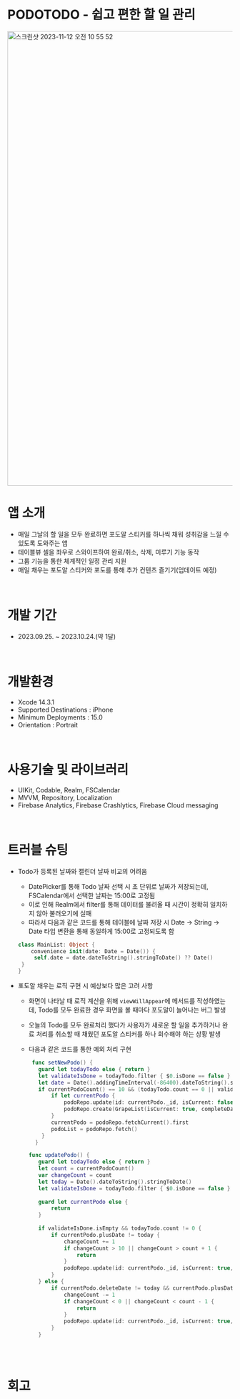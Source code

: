 # PODOTODO - 쉽고 편한 할 일 관리
<img width="1018" alt="스크린샷 2023-11-12 오전 10 55 52" src="https://github.com/i-seo725/PodoTodo/assets/140357379/901e9bd8-1d6f-4dd6-bd61-eb324756a777">


# 앱 소개
 * 매일 그날의 할 일을 모두 완료하면 포도알 스티커를 하나씩 채워 성취감을 느낄 수 있도록 도와주는 앱
 * 테이블뷰 셀을 좌우로 스와이프하여 완료/취소, 삭제, 미루기 기능 동작
 * 그룹 기능을 통한 체계적인 일정 관리 지원
 * 매일 채우는 포도알 스티커와 포도를 통해 추가 컨텐츠 즐기기(업데이트 예정)
<br/>

# 개발 기간
 * 2023.09.25. ~ 2023.10.24.(약 1달)
<br/>


# 개발환경
  * Xcode 14.3.1
  * Supported Destinations : iPhone
  * Minimum Deployments : 15.0
  * Orientation : Portrait
<br/>


# 사용기술 및 라이브러리
 * UIKit, Codable, Realm, FSCalendar
 * MVVM, Repository, Localization
 * Firebase Analytics, Firebase Crashlytics, Firebase Cloud messaging
 <br/>
 
# 트러블 슈팅
 * Todo가 등록된 날짜와 캘린더 날짜 비교의 어려움
   * DatePicker를 통해 Todo 날짜 선택 시 초 단위로 날짜가 저장되는데, FSCalendar에서 선택한 날짜는 15:00로 고정됨
   * 이로 인해 Realm에서 filter를 통해 데이터를 불려올 때 시간이 정확히 일치하지 않아 불러오기에 실패
   * 따라서 다음과 같은 코드를 통해 테이블에 날짜 저장 시 Date -> String -> Date 타입 변환을 통해 동일하게 15:00로 고정되도록 함

   ```swift
   class MainList: Object {
       convenience init(date: Date = Date()) {
        self.date = date.dateToString().stringToDate() ?? Date()
    }
   }
   ```
   
 * 포도알 채우는 로직 구현 시 예상보다 많은 고려 사항
   * 화면이 나타날 때 로직 계산을 위해 `viewWillAppear`에 메서드를 작성하였는데, Todo를 모두 완료한 경우 화면을 볼 때마다 포도알이 늘어나는 버그 발생
   * 오늘의 Todo를 모두 완료처리 했다가 사용자가 새로운 할 일을 추가하거나 완료 처리를 취소할 때 채웠던 포도알 스티커를 하나 회수해야 하는 상황 발생
   * 다음과 같은 코드를 통한 예외 처리 구현

     ```swift
      func setNewPodo() {
        guard let todayTodo else { return }
        let validateIsDone = todayTodo.filter { $0.isDone == false }
        let date = Date().addingTimeInterval(-86400).dateToString().stringToDate()
        if currentPodoCount() == 10 && (todayTodo.count == 0 || validateIsDone.isEmpty) {
            if let currentPodo {
                podoRepo.update(id: currentPodo._id, isCurrent: false, fillCount: 10, completeDate: date, plusDate: date, deleteDate: nil)
                podoRepo.create(GrapeList(isCurrent: true, completeDate: nil, plusDate: nil, deleteDate: nil))
            }
            currentPodo = podoRepo.fetchCurrent().first
            podoList = podoRepo.fetch()
         }
       }

     func updatePodo() {
        guard let todayTodo else { return }
        let count = currentPodoCount()
        var changeCount = count
        let today = Date().dateToString().stringToDate()
        let validateIsDone = todayTodo.filter { $0.isDone == false }
        
        guard let currentPodo else {
            return
        }
        
        if validateIsDone.isEmpty && todayTodo.count != 0 {
            if currentPodo.plusDate != today {
                changeCount += 1
                if changeCount > 10 || changeCount > count + 1 {
                    return
                }
                podoRepo.update(id: currentPodo._id, isCurrent: true, fillCount: changeCount, completeDate: nil, plusDate: today, deleteDate: nil)
            }
        } else {
            if currentPodo.deleteDate != today && currentPodo.plusDate == today {
                changeCount -= 1
                if changeCount < 0 || changeCount < count - 1 {
                    return
                }
                podoRepo.update(id: currentPodo._id, isCurrent: true, fillCount: changeCount, completeDate: nil, plusDate: nil, deleteDate: today)
            }
        }
    
     ```

<br/>

# 회고
